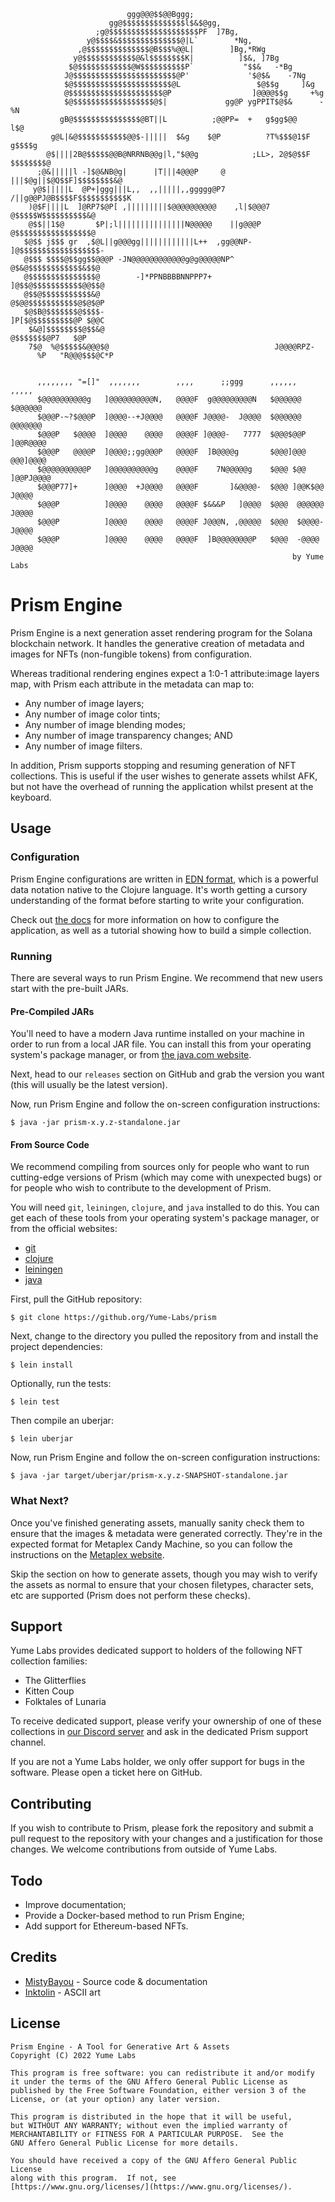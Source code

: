 ```
                          ggg@@@$$@@Bggg;
                      gg@$$$$$$$$$$$$$$l$&$@gg,
                   ;g@$$$$$$$$$$$$$$$$$$$$PF  ]7Bg,
                 y@$$$$&$$$$$$$$$$$$$$@|L`        *Ng,
               ,@$$$$$$$$$$$$$$@B$$$%@@L|        ]Bg,*RWg
              y@$$$$$$$$$$$$@&l$$$$$$$$K|          ]$&, ]7Bg
             $@$$$$$$$$$$$$@W$$$$$$$$$$P`           "$$&   -*Bg
            J@$$$$$$$$$$$$$$$$$$$$$$$@P'             '$@$&    -7Ng
            $@$$$$$$$$$$$$$$$$$$$$$$@L                 $@$$g     ]&g
            @$$$$$$$$$$$$$$$$$$$$$@P                  ]@@@@$$g     +%g
            $@$$$$$$$$$$$$$$$$$$@$|             gg@P ygPPIT$@$&      -%N
           gB@$$$$$$$$$$$$$$$@BT||L          ;@@PP=  +   g$gg$@@       l$@
         g@L|&@$$$$$$$$$$$@@$-|||||  $&g    $@P          ?T%$$$@1$F   g$$$$g
        @$||||2B@$$$$$@@B@NRRNB@@g|l,"$@@g            ;LL>, 2@$@$$F $$$$$$$$@
      ;@&|||||l -]$@&NB@g|      |T|||4@@@P     @     |||$@g||$@Q$$F]$$$$$$$$&@
     y@$|||||L  @P+|ggg|||L,,  ,,|||||,,ggggg@P7    /||g@@PJ@B$$$$F$$$$$$$$$$$K
    )@$F||||L  ]@RP7$@P[ ,|||||||||$@@@@@@@@@@    ,l|$@@@7  @$$$$$W$$$$$$$$$$&@
    @$$||1$@       $P|;l|||||||||||||||N@@@@@    ||g@@@P    @$$$$$$$$$$$$$$$$$@
   $@$$ j$$$ gr  ,$@L||g@@@gg||||||||||||L++  ,gg@@NP-     ]@$$$$$$$$$$$$$$$$$$-
   @$$$ $$$$@$$gg$$@@@P -JN@@@@@@@@@@@@g@g@@@@@NP^         @$&@$$$$$$$$$$$$&$$@
   @$$$$$$$$$$$$$$$@        -]*PPNBBBBNNPPP7+             ]@$$@$$$$$$$$$$$@@$$@
   @$$@$$$$$$$$$$$&@                                      @$@@$$$$$$$$$$$@$@$@P
   $@$B@$$$$$$$@$$$$-                                    ]P[$@$$$$$$$$$@P $@@C
    $&@]$$$$$$$$@$$&@                                       @$$$$$$$@P7   $@P
    7$@  %@$$$$$&@@@$@                                     J@@@@RPZ-
      %P   "R@@@$$$@C*P


      ,,,,,,,, "=[]"  ,,,,,,,        ,,,,      ;;ggg      ,,,,,,      ,,,,,
      $@@@@@@@@@@g   ]@@@@@@@@@@N,   @@@@F  g@@@@@@@@@N   $@@@@@@    $@@@@@@
      $@@@P-~?$@@@P  ]@@@@--+J@@@@   @@@@F J@@@@-  J@@@@  $@@@@@@    @@@@@@@
      $@@@P   $@@@@  ]@@@@    @@@@   @@@@F ]@@@@-   7777  $@@@$@@P  ]@@R@@@@
      $@@@P   @@@@P  ]@@@@;;gg@@@P   @@@@F  ]B@@@@g       $@@@]@@@  @@@]@@@@
      $@@@@@@@@@@P   ]@@@@@@@@@@g    @@@@F    7N@@@@@g    $@@@ $@@ ]@@PJ@@@@
      $@@@P77]+      ]@@@@  +J@@@@   @@@@F       ]&@@@@-  $@@@ ]@@K$@@ J@@@@
      $@@@P          ]@@@@    @@@@   @@@@F $&&&P   ]@@@@  $@@@  @@@@@@ J@@@@
      $@@@P          ]@@@@    @@@@   @@@@F J@@@N, ,@@@@@  $@@@  $@@@@- J@@@@
      $@@@P          ]@@@@    @@@@   @@@@F  ]B@@@@@@@@P   $@@@  -@@@@  J@@@@
                                                               by Yume Labs

```

# Prism Engine

Prism Engine is a next generation asset rendering program for the Solana
blockchain network. It handles the generative creation of metadata and images
for NFTs (non-fungible tokens) from configuration.

Whereas traditional rendering engines expect a 1:0-1 attribute:image layers map,
with Prism each attribute in the metadata can map to:

  - Any number of image layers;
  - Any number of image color tints;
  - Any number of image blending modes;
  - Any number of image transparency changes; AND
  - Any number of image filters.

In addition, Prism supports stopping and resuming generation of NFT collections.
This is useful if the user wishes to generate assets whilst AFK, but not have
the overhead of running the application whilst present at the keyboard.

## Usage

### Configuration

Prism Engine configurations are written in 
[EDN format](https://github.com/edn-format/edn), which is a powerful data
notation native to the Clojure language. It's worth getting a cursory
understanding of the format before starting to write your configuration.

Check out [the docs](./doc) for more information on how to configure the 
application, as well as a tutorial showing how to build a simple collection.

### Running

There are several ways to run Prism Engine. We recommend that new users start
with the pre-built JARs.

#### Pre-Compiled JARs

You'll need to have a modern Java runtime installed on your machine in order to
run from a local JAR file. You can install this from your operating system's
package manager, or from 
[the java.com website](https://java.com/en/download/manual.jsp).

Next, head to our `releases` section on GitHub and grab the version you want
(this will usually be the latest version).

Now, run Prism Engine and follow the on-screen configuration instructions:

```
$ java -jar prism-x.y.z-standalone.jar
```

#### From Source Code

We recommend compiling from sources only for people who want to run cutting-edge
versions of Prism (which may come with unexpected bugs) or for people who wish
to contribute to the development of Prism.

You will need `git`, `leiningen`, `clojure`, and `java` installed to do this.
You can get each of these tools from your operating system's package manager, or
from the official websites:

  - [git](https://git-scm.com/downloads)
  - [clojure](https://clojure.org/guides/getting_started)
  - [leiningen](https://leiningen.org/#install)
  - [java](https://java.com/en/download/manual.jsp)

First, pull the GitHub repository:

```
$ git clone https://github.org/Yume-Labs/prism
```

Next, change to the directory you pulled the repository from and install 
the project dependencies:

```
$ lein install
```

Optionally, run the tests:

```
$ lein test
```

Then compile an uberjar:

```
$ lein uberjar
```

Now, run Prism Engine and follow the on-screen configuration instructions:

```
$ java -jar target/uberjar/prism-x.y.z-SNAPSHOT-standalone.jar
```

### What Next?

Once you've finished generating assets, manually sanity check them to ensure
that the images & metadata were generated correctly. They're in the expected
format for Metaplex Candy Machine, so you can follow the instructions on the
[Metaplex website](https://docs.metaplex.com/candy-machine-v2/getting-started).

Skip the section on how to generate assets, though you may wish to verify the
assets as normal to ensure that your chosen filetypes, character sets, etc are
supported (Prism does not perform these checks).

## Support

Yume Labs provides dedicated support to holders of the following NFT 
collection families:

  - The Glitterflies
  - Kitten Coup
  - Folktales of Lunaria

To receive dedicated support, please verify your ownership of one of these
collections in [our Discord server](https://discord.gg/yume-labs) and ask in the
dedicated Prism support channel.

If you are not a Yume Labs holder, we only offer support for bugs in the
software. Please open a ticket here on GitHub.

## Contributing

If you wish to contribute to Prism, please fork the repository and submit a pull
request to the repository with your changes and a justification for those
changes. We welcome contributions from outside of Yume Labs.

## Todo

  - Improve documentation;
  - Provide a Docker-based method to run Prism Engine;
  - Add support for Ethereum-based NFTs.

## Credits

  - [MistyBayou](https://twitter.com/mistybayounft) - Source code & documentation
  - [Inktolin](https://twitter.com/inktolin) - ASCII art

## License

```
Prism Engine - A Tool for Generative Art & Assets
Copyright (C) 2022 Yume Labs

This program is free software: you can redistribute it and/or modify
it under the terms of the GNU Affero General Public License as
published by the Free Software Foundation, either version 3 of the
License, or (at your option) any later version.

This program is distributed in the hope that it will be useful,
but WITHOUT ANY WARRANTY; without even the implied warranty of
MERCHANTABILITY or FITNESS FOR A PARTICULAR PURPOSE.  See the
GNU Affero General Public License for more details.

You should have received a copy of the GNU Affero General Public License
along with this program.  If not, see 
[https://www.gnu.org/licenses/](https://www.gnu.org/licenses/).
```
